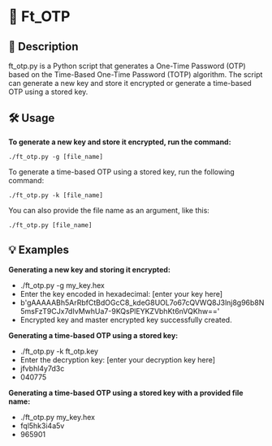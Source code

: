 # 🔑 Ft_OTP

## 📝 Description
ft_otp.py is a Python script that generates a One-Time Password (OTP) based on the Time-Based One-Time Password (TOTP) algorithm. The script can generate a new key and store it encrypted or generate a time-based OTP using a stored key.

## 🛠️ Usage

**To generate a new key and store it encrypted, run the command:**
```
./ft_otp.py -g [file_name] 
```
To generate a time-based OTP using a stored key, run the following command: 
```
./ft_otp.py -k [file_name] 
```
You can also provide the file name as an argument, like this:
```
./ft_otp.py [file_name]
```
## 💡 Examples
**Generating a new key and storing it encrypted:**<br>
* ./ft_otp.py -g my_key.hex <br>
* Enter the key encoded in hexadecimal: [enter your key here] <br>
* b'gAAAAABh5ArRbfCtBdOGcC8_kdeG8UOL7o67cQVWQ8J3lnj8g96b8N5msFzT9CJx7dIvMwhUa7-9KQsPlEYKZVbhKt6nVQKhw==' <br>
* Encrypted key and master encrypted key successfully created.

**Generating a time-based OTP using a stored key:**<br>
* ./ft_otp.py -k ft_otp.key <br>
* Enter the decryption key: [enter your decryption key here]<br>
* jfvbhl4y7d3c <br>
* 040775 <br>

**Generating a time-based OTP using a stored key with a provided file name:**
* ./ft_otp.py my_key.hex <br>
* fql5hk3i4a5v <br>
* 965901